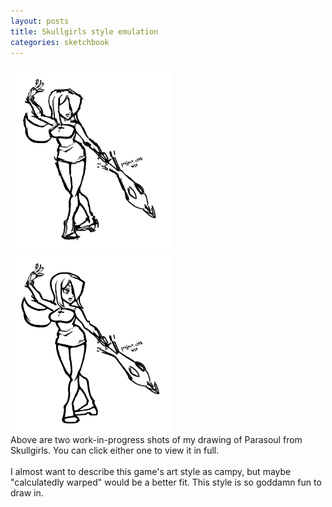 ```yaml
---
layout: posts
title: Skullgirls style emulation
categories: sketchbook
---
```

<a href="/images/for-posts/parasoul_wip_1.png" target="_blank"><img src="/images/for-posts/parasoul_wip_1.png" width="260px"></a> <a href="/images/for-posts/parasoul_wip_2.png" target="_blank"><img src="/images/for-posts/parasoul_wip_2.png" width="260px"></a>
<br>Above are two work-in-progress shots of my drawing of Parasoul from Skullgirls. You can click either one to view it in full.
<br><br>I almost want to describe this game's art style as campy, but maybe "calculatedly warped" would be a better fit. This style is so goddamn fun to draw in.